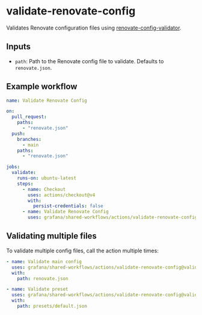 # validate-renovate-config

Validates Renovate configuration files using [renovate-config-validator](https://docs.renovatebot.com/config-validation/).

## Inputs

- `path`: Path to the Renovate config file to validate. Defaults to `renovate.json`.

## Example workflow

<!-- x-release-please-start-version -->

```yaml
name: Validate Renovate Config

on:
  pull_request:
    paths:
      - "renovate.json"
  push:
    branches:
      - main
    paths:
      - "renovate.json"

jobs:
  validate:
    runs-on: ubuntu-latest
    steps:
      - name: Checkout
        uses: actions/checkout@v4
        with:
          persist-credentials: false
      - name: Validate Renovate Config
        uses: grafana/shared-workflows/actions/validate-renovate-config@validate-renovate-config/v0.1.1
```

## Validating multiple files

To validate multiple config files, call the action multiple times:

```yaml
- name: Validate main config
  uses: grafana/shared-workflows/actions/validate-renovate-config@validate-renovate-config/v0.1.1
  with:
    path: renovate.json

- name: Validate preset
  uses: grafana/shared-workflows/actions/validate-renovate-config@validate-renovate-config/v0.1.1
  with:
    path: presets/default.json
```

<!-- x-release-please-end-version -->
